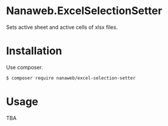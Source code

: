 # Nanaweb.ExcelSelectionSetter

Sets active sheet and active cells of xlsx files.

# Installation

Use composer.

```bash
$ composer require nanaweb/excel-selection-setter
```

# Usage

TBA
